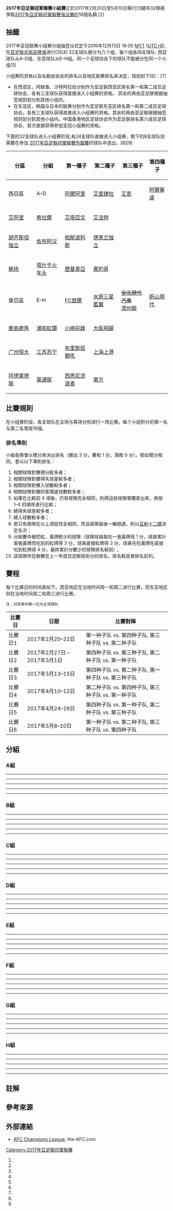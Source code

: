 **2017年亞足聯冠軍聯賽小組賽**正於2017年2月20日至5月10日舉行\[1\]總共32隊將爭取[2017年亞足聯冠軍聯賽](https://zh.wikipedia.org/wiki/2017年亞足聯冠軍聯賽 "wikilink")[淘汰賽的](../Page/2017年亞足聯冠軍聯賽淘汰賽.md "wikilink")16個名額.\[2\]

## 抽籤

<section begin=Draw />

2017年亚冠联赛小组赛分组抽签仪式定于2016年12月13日 16:00 [MYT](../Page/马来西亚标准时间.md "wikilink") ([UTC+8](https://zh.wikipedia.org/wiki/UTC+8 "wikilink")), 在[亚足联总部](https://zh.wikipedia.org/wiki/亚足联 "wikilink")[吉隆坡](../Page/吉隆坡.md "wikilink")进行\[3\]\[4\] 32支球队被分为八个组，每个组各四支球队: 西亚球队从A–D组，东亚球队从E–H组。同一个足球协会下的球队不能被分在同一个小组\[5\]

<section end=Draw />

小组赛的资格以及名额由协会的排名以及地区联赛排名来决定，规划如下\[6\]：\[7\]

  - 在西亚区，阿联酋、沙特阿拉伯分别作为亚足联西亚区排名第一和第二成员足球协会，各有三支球队获得直接进入小组赛的资格。 其余的再由亚足联根据抽签规则划分到其他小组内。
  - 在东亚区，韩国与日本的联赛分别作为亚足联东亚区排名第一和第二成员足球协会，各有三支球队获得直接进入小组赛的资格。其余的再由亚足联根据抽签规则划分到其他小组内。中国香港地区足球协会作为亚足联排名第六成员足球协会，首次直接获得参加亚冠小组赛的资格。

下面的32支球队进入小组赛阶段,有24支球队直接进入小组赛，剩下的8支球队则需要在参加 [2017年亞足聯冠軍聯賽外圍賽](../Page/2017年亞足聯冠軍聯賽外圍賽.md "wikilink")的球队中选出。\[8\]\[9\]

<table>
<thead>
<tr class="header">
<th><p>分區</p></th>
<th><p>分組</p></th>
<th><p>第一種子</p></th>
<th><p>第二種子</p></th>
<th><p>第三種子</p></th>
<th><p>第四種子</p></th>
</tr>
</thead>
<tbody>
<tr class="odd">
<td><p>西亞區</p></td>
<td><p>A–D</p></td>
<td><p><a href="https://zh.wikipedia.org/wiki/阿爾阿里足球會" title="wikilink">阿爾阿里</a></p></td>
<td><p><a href="https://zh.wikipedia.org/wiki/艾查捷拉俱樂部" title="wikilink">艾查捷拉</a></p></td>
<td><p><a href="https://zh.wikipedia.org/wiki/艾恩足球俱樂部" title="wikilink">艾恩</a></p></td>
<td><p><a href="https://zh.wikipedia.org/wiki/阿爾華達足球會" title="wikilink">阿爾華達</a> </p></td>
</tr>
<tr class="even">
<td><p><a href="https://zh.wikipedia.org/wiki/吉達艾阿里體育會" title="wikilink">艾阿里</a></p></td>
<td><p><a href="../Page/沙特希拉爾足球俱樂部.md" title="wikilink">希拉爾</a></p></td>
<td><p><a href="../Page/艾塔亞文足球會.md" title="wikilink">艾塔亞文</a></p></td>
<td><p><a href="../Page/艾法特足球會.md" title="wikilink">艾法特</a> </p></td>
<td></td>
<td></td>
</tr>
<tr class="odd">
<td><p><a href="../Page/胡齐斯坦独立足球俱乐部.md" title="wikilink">胡齐斯坦独立</a></p></td>
<td><p><a href="../Page/伊斯法罕佐布阿汉足球俱乐部.md" title="wikilink">佐布阿汉</a></p></td>
<td><p><a href="../Page/柏斯波利斯足球俱樂部.md" title="wikilink">柏斯波利斯</a></p></td>
<td><p><a href="../Page/德黑兰独立足球俱乐部.md" title="wikilink">德黑兰独立</a> </p></td>
<td></td>
<td></td>
</tr>
<tr class="even">
<td><p><a href="../Page/赖扬体育俱乐部.md" title="wikilink">赖扬</a></p></td>
<td><p><a href="https://zh.wikipedia.org/wiki/塔什干火车头足球俱乐部" title="wikilink">塔什干火车头</a></p></td>
<td><p><a href="https://zh.wikipedia.org/wiki/歷基韋亞體育會" title="wikilink">歷基韋亞</a></p></td>
<td><p><a href="../Page/賓約哥足球會.md" title="wikilink">賓約哥</a> </p></td>
<td></td>
<td></td>
</tr>
<tr class="odd">
<td><p>東亞區</p></td>
<td><p>E–H</p></td>
<td><p><a href="https://zh.wikipedia.org/wiki/首爾足球俱樂部" title="wikilink">FC首爾</a></p></td>
<td><p><a href="../Page/水原三星藍翼足球俱樂部.md" title="wikilink">水原三星藍翼</a></p></td>
<td><p><del> <a href="../Page/全北現代汽車足球俱樂部.md" title="wikilink">全北現代汽車</a></del><br />
 <a href="../Page/濟州聯足球俱樂部.md" title="wikilink">濟州聯</a></p></td>
<td><p><a href="../Page/蔚山現代足球俱樂部.md" title="wikilink">蔚山現代</a> </p></td>
</tr>
<tr class="even">
<td><p><a href="../Page/鹿島鹿角.md" title="wikilink">鹿島鹿角</a></p></td>
<td><p><a href="../Page/浦和紅鑽.md" title="wikilink">浦和紅鑽</a></p></td>
<td><p><a href="../Page/川崎前鋒.md" title="wikilink">川崎前鋒</a></p></td>
<td><p><a href="../Page/大阪飛腳.md" title="wikilink">大阪飛腳</a> </p></td>
<td></td>
<td></td>
</tr>
<tr class="odd">
<td><p><a href="../Page/广州恒大淘宝足球俱乐部.md" title="wikilink">广州恒大</a></p></td>
<td><p><a href="https://zh.wikipedia.org/wiki/江苏苏宁足球俱乐部" title="wikilink">江苏苏宁</a></p></td>
<td><p><a href="../Page/布里斯班獅吼足球俱樂部.md" title="wikilink">布里斯班獅吼</a> </p></td>
<td><p><a href="../Page/上海上港集团足球俱乐部.md" title="wikilink">上海上港</a> </p></td>
<td></td>
<td></td>
</tr>
<tr class="even">
<td><p><a href="../Page/阿德莱德联足球俱乐部.md" title="wikilink">阿德莱德联</a></p></td>
<td><p><a href="../Page/蒙通联足球俱乐部.md" title="wikilink">蒙通联</a></p></td>
<td><p><a href="../Page/西悉尼流浪者足球俱樂部.md" title="wikilink">西悉尼流浪者</a></p></td>
<td><p><a href="../Page/東方足球隊.md" title="wikilink">東方</a></p></td>
<td></td>
<td></td>
</tr>
</tbody>
</table>

## 比賽規則

<section begin=Format />

在小组赛阶段，各支球队在主场与客场分别进行一场比赛。每个小组积分的第一名与第二名晋级16强。

<section end=Format />

### 排名準則

<section begin=Tiebreakers />

小組各隊會以積分來決出排名（勝出 3 分，賽和 1 分，落敗 0 分）。假如積分相同，會以以下準則排名：

1.  相關球隊對賽積分較多者；
2.  相關球隊對賽得失球差較多者；
3.  相關球隊對賽入球數較多者；
4.  相關球隊對賽的客場進球數較多者；
5.  如果在比較前 4 項後，仍有球隊完全相同，則將這些球隊單獨拿出來，再按 1–4 的順序進行比較；
6.  總得失球差較多者；
7.  總入球數較多者；
8.  若只有兩隊在以上項目完全相同，而且兩隊最後一輪相遇，則以[互射十二碼](../Page/互射十二碼.md "wikilink")決定名次；
9.  分組賽中被罰紅、黃牌較少的球隊（球隊球員每吃一張黃牌得 1 分，球員累計兩張黃牌而吃到的紅牌得 3 分，球員直接紅牌得 3 分，球員先吃黃牌在直接吃到紅牌得 4 分，最終累計分數少的球隊排名較前）；
10. 該球隊所在聯賽在上一年度亞足聯技術分的排名，排名較高者排名前列。
    <section end=Tiebreakers />

## 賽程

每个比赛日的时间表如下。西亚地区在当地时间周一和周二进行比赛，而东亚地区则在当地时间周二和周三进行比赛。

<small>注：对阵表中第一位为主场球队</small>

| 比賽日  | 日期                     | 比賽對陣                             |
| ---- | ---------------------- | -------------------------------- |
| 比賽日1 | 2017年2月20–22日          | 第一种子队 vs. 第四种子队, 第三种子队 vs. 第二种子队 |
| 比賽日2 | 2017年2月27日 – 2017年3月1日 | 第四种子队 vs. 第三种子队, 第二种子队 vs. 第一种子队 |
| 比賽日3 | 2017年3月13–15日          | 第四种子队 vs. 第二种子队, 第一种子队 vs. 第三种子队 |
| 比賽日4 | 2017年4月10–12日          | 第二种子队 vs. 第四种子队, 第三种子队 vs. 第一种子队 |
| 比賽日5 | 2017年4月24–26日          | 第四种子队 vs. 第一种子队, 第二种子队 vs. 第三种子队 |
| 比賽日6 | 2017年5月8–10日           | 第一种子队 vs. 第二种子队, 第三种子队 vs. 第四种子队 |

## 分組

### A組

-----

-----

-----

-----

-----

### B組

-----

-----

-----

-----

-----

### C組

-----

-----

-----

-----

-----

### D組

-----

-----

-----

-----

-----

### E組

-----

-----

-----

-----

-----

### F組

-----

-----

-----

-----

-----

### G組

-----

-----

-----

-----

-----

### H組

-----

-----

-----

-----

-----

## 註解

## 參考來源

## 外部連結

  - [AFC Champions League](http://www.the-afc.com/competition/afc-champions-league), the-AFC.com

[Category:2017年亞足聯冠軍聯賽](https://zh.wikipedia.org/wiki/Category:2017年亞足聯冠軍聯賽 "wikilink")

1.
2.
3.
4.
5.
6.
7.
8.
9.
